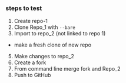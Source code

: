 ### steps to test

1. Create repo-1
2. Clone Repo_1 with `--bare`
4. Import to repo_2 (not linked to repo 1)
 - make a fresh clone of new repo
5. Make changes to repo_2
6. Create a fork
7. From command line merge fork and Repo_2
8. Push to GitHub
